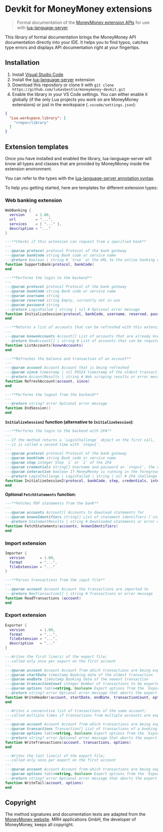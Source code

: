 # Devkit for MoneyMoney extensions

> Formal documentation of the [MoneyMoney extension APIs](https://moneymoney-app.com/extensions/) for use with [lua-language-server](https://github.com/sumneko/lua-language-server)

This library of formal documentation brings the MoneyMoney API documentation directly into your IDE. It helps you to find typos, catches type errors and displays API documentation right at your fingertips.

## Installation

1. Install [Visual Studio Code](https://code.visualstudio.com/)
2. Install the [lua-language-server](https://marketplace.visualstudio.com/items?itemName=sumneko.lua) extension
3. Download this repository or clone it with `git clone https://github.com/lukasbestle/moneymoney-devkit.git`
4. Enable the library in your VS Code settings. You can either enable it globally (if the only Lua projects you work on are MoneyMoney extensions) or just in the workspace (`.vscode/settings.json`):

```json
{
  "Lua.workspace.library": [
    "<repo>/library"
  ]
}
```

## Extension templates

Once you have installed and enabled the library, lua-language-server will know all types and classes that are provided by MoneyMoney inside the extension environment.

You can refer to the types with the [lua-language-server annotation syntax](https://github.com/sumneko/lua-language-server/wiki/Annotations).

To help you getting started, here are templates for different extension types:

### Web banking extension

```lua
WebBanking {
  version     = 1.00,
  url         = "...",
  services    = { "..." },
  description = "..."
}

---**Checks if this extension can request from a specified bank**
---
---@param protocol protocol Protocol of the bank gateway
---@param bankCode string Bank code or service name
---@return boolean | string # `true` or the URL to the online banking entry page if the extension supports the bank, `false` otherwise
function SupportsBank(protocol, bankCode)
end

---**Performs the login to the backend**
---
---@param protocol protocol Protocol of the bank gateway
---@param bankCode string Bank code or service name
---@param username string
---@param reserved string Empty, currently not in use
---@param password string
---@return LoginFailed | string | nil # Optional error message
function InitializeSession(protocol, bankCode, username, reserved, password)
end

---**Returns a list of accounts that can be refreshed with this extension**
---
---@param knownAccounts Account[] List of accounts that are already known via FinTS/HBCI
---@return NewAccount[] | string # List of accounts that can be requsted with web scraping or error message
function ListAccounts(knownAccounts)
end

---**Refreshes the balance and transaction of an account**
---
---@param account Account Account that is being refreshed
---@param since timestamp | nil POSIX timestamp of the oldest transaction to return or `nil` for portfolios
---@return AccountResults | string # Web scraping results or error message
function RefreshAccount(account, since)
end

---**Performs the logout from the backend**
---
---@return string? error Optional error message
function EndSession()
end
```

**`InitializeSession2` function (alternative to `InitializeSession`):**

```lua
---**Performs the login to the backend with 2FA**
---
---If the method returns a `LoginChallenge` object on the first call,
---it is called a second time with `step=2`.
---
---@param protocol protocol Protocol of the bank gateway
---@param bankCode string Bank code or service name
---@param step integer Step `1` or `2` of the 2FA
---@param credentials string[] Username and password on `step=1`, the challenge response on `step=2`
---@param interactive boolean If MoneyMoney is running in the foreground
---@return LoginChallenge | LoginFailed | string | nil # 2FA challenge or optional error message
function InitializeSession2(protocol, bankCode, step, credentials, interactive)
end
```

**Optional `FetchStatements` function:**

```lua
---**Fetches PDF statements from the bank**
---
---@param accounts Account[] Accounts to download statements for
---@param knownIdentifiers string[] List of statement identifiers (`statement.identifier`) that have already been downloaded
---@return StatementResults | string # Downloaded statements or error message
function FetchStatements(accounts, knownIdentifiers)
end
```

### Import extension

```lua
Importer {
  version       = 1.00,
  format        = "...",
  fileExtension = "..."
}

---**Parses transactions from the input file**
---
---@param account Account Account the transactions are imported to
---@return NewTransaction[] | string # Transactions or error message
function ReadTransactions (account)
end
```

### Export extension

```lua
Exporter {
  version       = 1.00,
  format        = "...",
  fileExtension = "...",
  description   = "..."
}

---Writes the first line(s) of the export file;
---called only once per export on the first account
---
---@param account Account Account from which transactions are being exported
---@param startDate timestamp Booking date of the oldest transaction
---@param endDate timestamp Booking date of the newest transaction
---@param transactionCount integer Number of transactions to be exported
---@param options table<string, boolean> Export options from the `Exporter` constructor
---@return string? error Optional error message that aborts the export
function WriteHeader(account, startDate, endDate, transactionCount, options)
end

---Writes a consecutive list of transactions of the same account;
---called multiple times if transactions from multiple accounts are exported
---
---@param account Account Account from which transactions are being exported
---@param transactions Transaction[] List of transactions of a booking date
---@param options table<string, boolean> Export options from the `Exporter` constructor
---@return string? error Optional error message that aborts the export
function WriteTransactions(account, transactions, options)
end

---Writes the last line(s) of the export file;
---called only once per export on the first account
---
---@param account Account Account from which transactions are being exported
---@param options table<string, boolean> Export options from the `Exporter` constructor
---@return string? error Optional error message that aborts the export
function WriteTail(account, options)
end
```

## Copyright

The method signatures and documentation texts are adapted from the [MoneyMoney website](https://moneymoney-app.com/extensions/). MRH applications GmbH, the developer of MoneyMoney, keeps all copyright.
